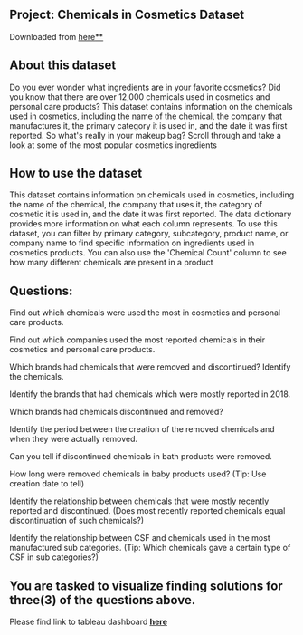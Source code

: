 ## Project: Chemicals in Cosmetics Dataset
Downloaded from <ins>[here](chemicals-in-cosmetics.csv.zip)<ins>**

## About this dataset
Do you ever wonder what ingredients are in your favorite cosmetics? Did you know that there are over 12,000 chemicals used in cosmetics and personal care products? This dataset contains information on the chemicals used in cosmetics, including the name of the chemical, the company that manufactures it, the primary category it is used in, and the date it was first reported. So what's really in your makeup bag? Scroll through and take a look at some of the most popular cosmetics ingredients

## How to use the dataset
This dataset contains information on chemicals used in cosmetics, including the name of the chemical, the company that uses it, the category of cosmetic it is used in, and the date it was first reported. The data dictionary provides more information on what each column represents.
To use this dataset, you can filter by primary category, subcategory, product name, or company name to find specific information on ingredients used in cosmetics products. You can also use the 'Chemical Count' column to see how many different chemicals are present in a product

## Questions:
Find out which chemicals were used the most in cosmetics and personal care products.

Find out which companies used the most reported chemicals in their cosmetics and personal care products.

Which brands had chemicals that were removed and discontinued? Identify the chemicals.

Identify the brands that had chemicals which were mostly reported in 2018.

Which brands had chemicals discontinued and removed?

Identify the period between the creation of the removed chemicals and when they were actually removed.

Can you tell if discontinued chemicals in bath products were removed. 

How long were removed chemicals in baby products used? (Tip: Use creation date to tell)

Identify the relationship between chemicals that were mostly recently reported and discontinued. (Does most recently reported chemicals equal discontinuation of such chemicals?)

Identify the relationship between CSF and chemicals used in the most manufactured sub categories. (Tip: Which chemicals gave a certain type of CSF in sub categories?)

## You are tasked to visualize finding solutions for three(3) of the questions above. 
Please find link to tableau dashboard **<ins>[here](https://public.tableau.com/views/ChemicalsInCosmetics_16748210486990/FinalDashboard?:language=en-US&:display_count=n&:origin=viz_share_link&:device=desktop)<ins>**
